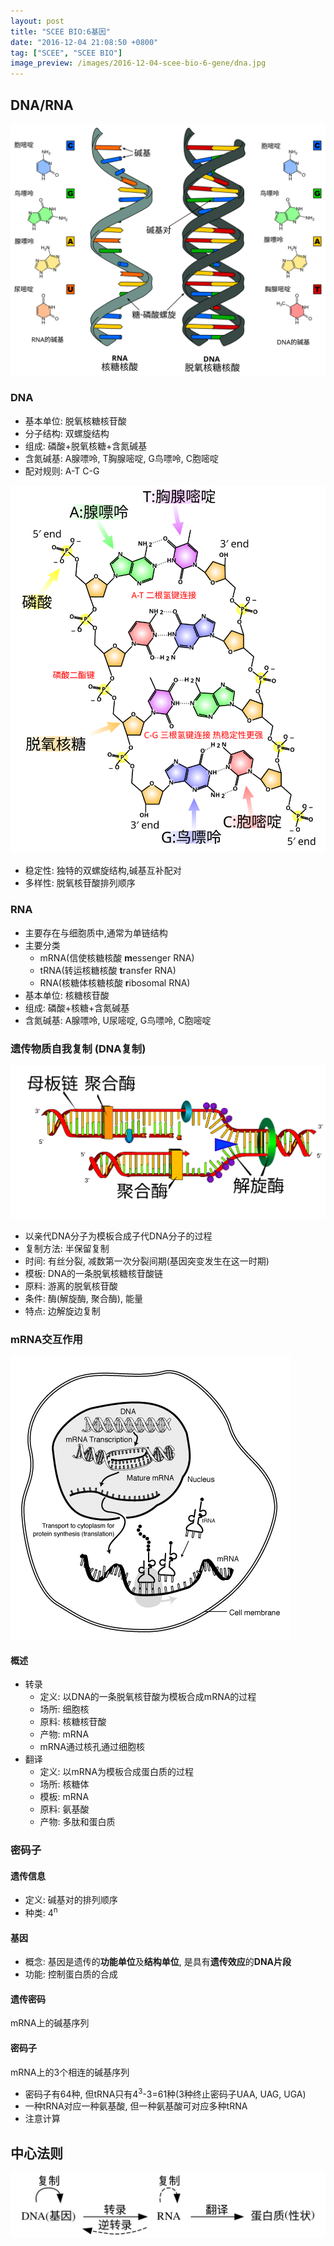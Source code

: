 ```yaml
---
layout: post
title: "SCEE BIO:6基因"
date: "2016-12-04 21:08:50 +0800"
tag: ["SCEE", "SCEE BIO"]
image_preview: /images/2016-12-04-scee-bio-6-gene/dna.jpg
---
```


## DNA/RNA

![](/images/2016-12-04-scee-bio-6-gene/dna-and-rna.svg)

### DNA

* 基本单位: 脱氧核糖核苷酸
* 分子结构: 双螺旋结构
* 组成: 磷酸+脱氧核糖+含氮碱基
* 含氮碱基: A腺嘌呤, T胸腺嘧啶, G鸟嘌呤, C胞嘧啶
* 配对规则: A-T C-G

![](/images/2016-12-04-scee-bio-6-gene/dna-chemical-structure.svg)

* 稳定性: 独特的双螺旋结构,碱基互补配对
* 多样性: 脱氧核苷酸排列顺序

### RNA

* 主要存在与细胞质中,通常为单链结构
* 主要分类
    - mRNA(信使核糖核酸 **m**essenger RNA)
    - tRNA(转运核糖核酸 **t**ransfer RNA)
    - RNA(核糖体核糖核酸 **r**ibosomal RNA)
* 基本单位: 核糖核苷酸
* 组成: 磷酸+核糖+含氮碱基
* 含氮碱基: A腺嘌呤, U尿嘧啶, G鸟嘌呤, C胞嘧啶

### 遗传物质自我复制 (DNA复制)

![](/images/2016-12-04-scee-bio-6-gene/dna-replication.svg)

* 以亲代DNA分子为模板合成子代DNA分子的过程
* 复制方法: 半保留复制
* 时间: 有丝分裂, 减数第一次分裂间期(基因突变发生在这一时期)
* 模板: DNA的一条脱氧核糖核苷酸链
* 原料: 游离的脱氧核苷酸
* 条件: 酶(解旋酶, 聚合酶), 能量
* 特点: 边解旋边复制

### mRNA交互作用

![](/images/2016-12-04-scee-bio-6-gene/mrna-interaction.png)

#### 概述

* 转录
    - 定义: 以DNA的一条脱氧核苷酸为模板合成mRNA的过程
    - 场所: 细胞核
    - 原料: 核糖核苷酸
    - 产物: mRNA
    - mRNA通过核孔通过细胞核
* 翻译
    - 定义: 以mRNA为模板合成蛋白质的过程
    - 场所: 核糖体
    - 模板: mRNA
    - 原料: 氨基酸
    - 产物: 多肽和蛋白质

### 密码子

#### 遗传信息

* 定义: 碱基对的排列顺序
* 种类: 4<sup>n</sup>

#### 基因

* 概念: 基因是遗传的**功能单位**及**结构单位**, 是具有**遗传效应**的**DNA片段**
* 功能: 控制蛋白质的合成

#### 遗传密码

mRNA上的碱基序列

#### 密码子

mRNA上的3个相连的碱基序列

* 密码子有64种, 但tRNA只有4<sup>3</sup>-3=61种(3种终止密码子UAA, UAG, UGA)
* 一种tRNA对应一种氨基酸, 但一种氨基酸可对应多种tRNA
* 注意计算

## 中心法则

![](/images/2016-12-04-scee-bio-6-gene/center.svg)

